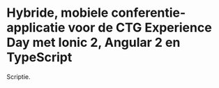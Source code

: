 # Hybride, mobiele conferentie-applicatie voor de CTG Experience Day met Ionic 2, Angular 2 en TypeScript

Scriptie.
